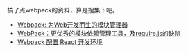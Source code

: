 搞了点webpack的资料，算是搜集下吧。
* [Webpack: 为Web开发而生的模块管理器](http://hanjianwei.com/2014/09/10/webpack-package-manager-for-web/)
* [WebPack：更优秀的模块依赖管理工具，及require.js的缺陷](http://ourjs.com/detail/54963e2a8a34fa3204000013)
* [Webpack 配置 React 开发环境](http://hulufei.gitbooks.io/react-tutorial/content/webpack.html)

